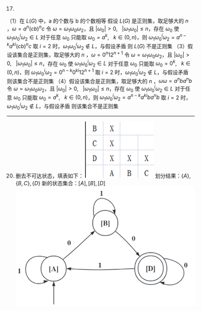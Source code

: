 17. 
（1）在 $L(G)$ 中，a 的个数与 b 的个数相等
假设 $L(G)$ 是正则集，取足够大的 $n$ ，$\omega=a^n(cb)^nc$
令 $\omega=\omega_1\omega_0\omega_2$，且 $|\omega_0|>0,\ \ \ |\omega_1\omega_0|\leq n$，存在 $\omega_0$ 使 $\omega_1\omega_0^i\omega_2\in L$
对于任意 $\omega_0$ 只能取 $\omega_0=a^k,\ \ \ k\in(0,n)$，则 $\omega_1\omega_0^i\omega_2=a^{n-k}a^{ki}(cb)^nc$
取 $i=2$ 时，$\omega_1\omega_0^i\omega_2\notin L$，与假设矛盾
则 $L(G)$ 不是正则集
（3）假设该集合是正则集，取足够大的 $n$ ，$\omega=0^n12^{n+1}$
令 $\omega=\omega_1\omega_0\omega_2$，且 $|\omega_0|>0,\ \ \ |\omega_1\omega_0|\leq n$，存在 $\omega_0$ 使 $\omega_1\omega_0^i\omega_2\in L$
对于任意 $\omega_0$ 只能取 $\omega_0=0^k,\ \ \ k\in(0,n)$，则 $\omega_1\omega_0^i\omega_2=0^{n-k}0^{ki}12^{n+1}$
取 $i=2$ 时，$\omega_1\omega_0^i\omega_2\notin L$，与假设矛盾
则该集合不是正则集
（4）假设该集合是正则集，取足够大的 $n$ ，$\omega\omega=a^nba^nb$
令 $\omega=\omega_1\omega_0\omega_2$，且 $|\omega_0|>0,\ \ \ |\omega_1\omega_0|\leq n$，存在 $\omega_0$ 使 $\omega_1\omega_0^i\omega_2\in L$
对于任意 $\omega_0$ 只能取 $\omega_0=a^k,\ \ \ k\in(0,n)$，则 $\omega_1\omega_0^i\omega_2=a^{n-k}a^{ki}ba^nb$
取 $i=2$ 时，$\omega_1\omega_0^i\omega_2\notin L$，与假设矛盾
则该集合不是正则集

---

20. 删去不可达状态，填表如下：
![L](Attachments/Pasted%20image%2020240409141026.png)
划分结果：$\{A\},\{B,C\},\{D\}$
新的状态集合：$[A],[B],[D]$
![500](Attachments/Pasted%20image%2020240409141604.png)

